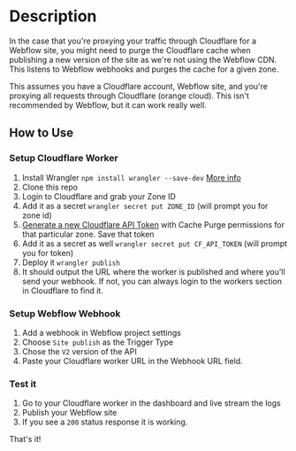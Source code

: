 # Description

In the case that you're proxying your traffic through Cloudflare for a Webflow site, you might need to purge the Cloudflare cache when publishing a new version of the site as we're not using the Webflow CDN. This listens to Webflow webhooks and purges the cache for a given zone.

This assumes you have a Cloudflare account, Webflow site, and you're proxying all requests through Cloudflare (orange cloud). This isn't recommended by Webflow, but it can work really well.

## How to Use

### Setup Cloudflare Worker

1. Install Wrangler `npm install wrangler --save-dev` [More info](https://developers.cloudflare.com/workers/get-started/guide/)
1. Clone this repo
1. Login to Cloudflare and grab your Zone ID
1. Add it as a secret `wrangler secret put ZONE_ID` (will prompt you for zone id)
1. [Generate a new Cloudflare API Token](https://dash.cloudflare.com/profile/api-tokens) with Cache Purge permissions for that particular zone. Save that token
1. Add it as a secret as well `wrangler secret put CF_API_TOKEN` (will prompt you for token)
1. Deploy it `wrangler publish`
1. It should output the URL where the worker is published and where you'll send your webhook. If not, you can always login to the workers section in Cloudflare to find it.

### Setup Webflow Webhook

1. Add a webhook in Webflow project settings
1. Choose `Site publish` as the Trigger Type
1. Chose the `V2` version of the API
1. Paste your Cloudflare worker URL in the Webhook URL field.

### Test it

1. Go to your Cloudflare worker in the dashboard and live stream the logs
1. Publish your Webflow site
1. If you see a `200` status response it is working.

That's it!
